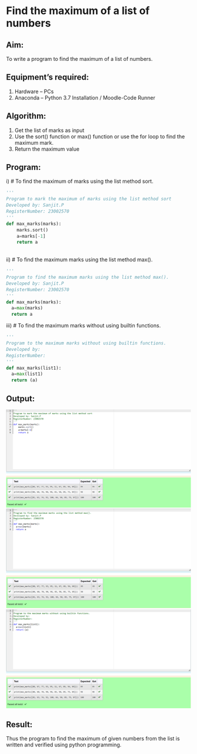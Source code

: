 # Find the maximum of a list of numbers
## Aim:
To write a program to find the maximum of a list of numbers.
## Equipment’s required:
1.	Hardware – PCs
2.	Anaconda – Python 3.7 Installation / Moodle-Code Runner
## Algorithm:
1.	Get the list of marks as input
2.	Use the sort() function or max() function or use the for loop to find the maximum mark.
3.	Return the maximum value
## Program:

i)	# To find the maximum of marks using the list method sort.
```Python
''' 
Program to mark the maximum of marks using the list method sort
Developed by: Sanjit.P
RegisterNumber: 23002570
'''
def max_marks(marks):
    marks.sort()
    a=marks[-1]
    return a



```

ii)	# To find the maximum marks using the list method max().
```Python
''' 
Program to find the maximum marks using the list method max().
Developed by: Sanjit.P
RegisterNumber: 23002570
'''
def max_marks(marks):
  a=max(marks)
  return a


```

iii) # To find the maximum marks without using builtin functions.
```Python
''' 
Program to the maximum marks without using builtin functions.
Developed by: 
RegisterNumber: 
'''
def max_marks(list1):
  a=max(list1)
  return (a)


```


## Output:
![output](exp3apy.png)
![output](exp3a+py.png)
![output](exp3a++py.png)
## Result:
Thus the program to find the maximum of given numbers from the list is written and verified using python programming.